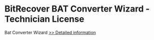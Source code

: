 # BitRecover BAT Converter Wizard - Technician License
Bat Converter Wizard
[>> Detailed information](https://secure.shareit.com/shareit/product.html?productid=300900422&affiliateid=200057808)